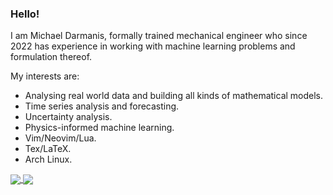 ### Hello!

I am Michael Darmanis, formally trained mechanical engineer who since 2022 has experience in working with machine learning problems and formulation thereof.

My interests are:

- Analysing real world data and building all kinds of mathematical models.
- Time series analysis and forecasting.
- Uncertainty analysis.
- Physics-informed machine learning.
- Vim/Neovim/Lua.
- Tex/LaTeX.
- Arch Linux.

<a href="https://github.com/mdarm">
  <img align="center" src="https://github-readme-stats.vercel.app/api/top-langs/?username=mdarm&theme=ayu-mirage&hide=tex,css,html,markdown&langs_count=3" />
</a>
<a href="https://github.com/mdarm">
  <img align="center" src="https://github-readme-stats.vercel.app/api?username=mdarm&show_icons=true&count_private=true&line_height=27&theme=ayu-mirage" />
</a>

<!---
These do not take into account the work done in forks, organisations, or private repos.

<a href="https://github.com/mdarm/mdarm">
  <img height=200 align="center" src="https://github-readme-stats-sigma-five.vercel.app/api?username=mdarm&theme=dracula&show_icons=true&card_width=320" />
</a>
<a href="https://github.com/mdarm/mdarm">
  <img height=200 align="center" src="https://github-readme-stats-sigma-five.vercel.app/api/top-langs/?username=mdarm&theme=dracula&show_icons=true&layout=compact&card_width=320" />
</a>

<div align="center">
  
  [![Michael's github activity graph](https://github-readme-activity-graph.vercel.app/graph?username=mdarm&theme=rogue&card_width=640)](https://github.com/ashutosh00710/github-readme-activity-graph)
  
</div> -->
